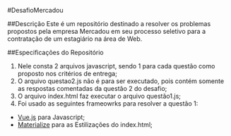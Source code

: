 #DesafioMercadou

##Descrição
Este é um repositório destinado a resolver os problemas propostos pela empresa Mercadou em seu processo seletivo para a contratação de um estagiário na área de Web.

##Especificações do Repositório
1. Nele consta 2 arquivos javascript, sendo 1 para cada questão como proposto nos critérios de entrega;
2. O arquivo questao2.js não é para ser executado, pois contém somente as respostas comentadas da questão 2 do desafio;
3. O arquivo index.html faz executar o arquivo questão1.js;
4. Foi usado as seguintes frameowrks para resolver a questão 1: 
- [Vue.js](https://br.vuejs.org/index.html) para Javascript;
- [Materialize](https://materializecss.com/) para as Estilizações do index.html;
